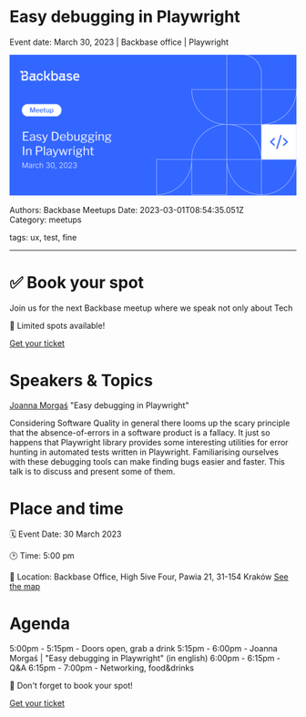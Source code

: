 # Easy debugging in Playwright

Event date: March 30, 2023 | Backbase office | Playwright

![](assets/placeholder.png)

Authors: Backbase Meetups
Date: 2023-03-01T08:54:35.051Z  
Category: meetups

tags: ux, test, fine
 
--- 

# ✅ Book your spot

Join us for the next Backbase meetup where we speak not only about Tech

🚨 Limited spots available!

[Get your ticket](https://#)

# Speakers & Topics

[Joanna Morgaś](https://linkedin...)
"Easy debugging in Playwright"

Considering Software Quality in general there looms up the scary principle that the absence-of-errors in a software
product is a fallacy. It just so happens that Playwright library provides some interesting utilities for error hunting
in automated tests written in Playwright. Familiarising ourselves with these debugging tools can make finding bugs
easier and faster. This talk is to discuss and present some of them.

# Place and time

🗓️ Event Date: 30 March 2023

🕑 Time: 5:00 pm

📍 Location: Backbase Office, High 5ive Four, Pawia 21, 31-154 Kraków
[See the map](https://googlemaps)

# Agenda

5:00pm - 5:15pm - Doors open, grab a drink
5:15pm - 6:00pm - Joanna Morgaś | "Easy debugging in Playwright" (in english)
6:00pm - 6:15pm - Q&A
6:15pm - 7:00pm - Networking, food&drinks

🚨 Don't forget to book your spot!

[Get your ticket](https://#)
